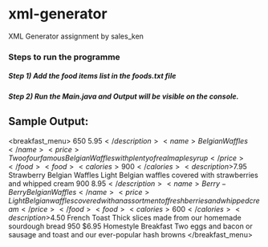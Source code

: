 # xml-generator
XML Generator assignment by sales_ken

### Steps to run the programme

##### Step 1) Add the food items list in the foods.txt file
##### Step 2) Run the Main.java and Output will be visible on the console.

## Sample Output:

<?xml version="1.0" encoding="UTF-8" standalone="yes"?>
<breakfast_menu>
    <food>
        <calories>650</calories>
        <description>$5.95</description>
        <name>Belgian Waffles</name>
        <price>Two of our famous Belgian Waffles with plenty of real maple syrup</price>
    </food>
    <food>
        <calories>900</calories>
        <description>$7.95</description>
        <name>Strawberry Belgian Waffles</name>
        <price>Light Belgian waffles covered with strawberries and whipped cream</price>
    </food>
    <food>
        <calories>900</calories>
        <description>$8.95</description>
        <name>Berry-Berry Belgian Waffles</name>
        <price>Light Belgian waffles covered with an assortment of fresh berries and whipped cream</price>
    </food>
    <food>
        <calories>600</calories>
        <description>$4.50</description>
        <name>French Toast</name>
        <price>Thick slices made from our homemade sourdough bread</price>
    </food>
    <food>
        <calories>950</calories>
        <description>$6.95</description>
        <name>Homestyle Breakfast</name>
        <price>Two eggs and bacon or sausage and toast and our ever-popular hash browns</price>
    </food>
</breakfast_menu>

